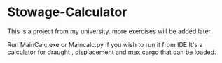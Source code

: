 # Stowage-Calculator
This is a project from my university. more exercises will be added later.

Run MainCalc.exe or Maincalc.py if you wish to run it from IDE 
It's a calculator for draught , displacement and max cargo that can be loaded.

